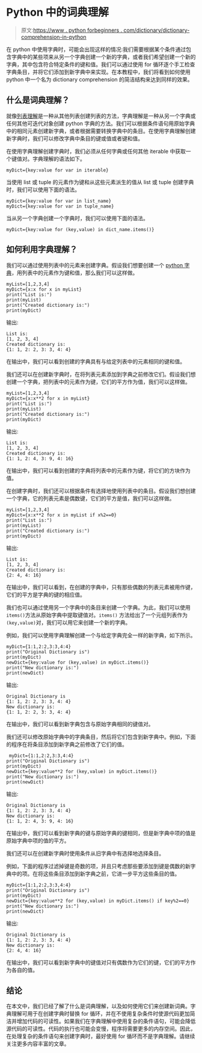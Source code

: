 # Python 中的词典理解

> 原文:[https://www . python forbeginners . com/dictionary/dictionary-comprehension-in-python](https://www.pythonforbeginners.com/dictionary/dictionary-comprehension-in-python)

在 python 中使用字典时，可能会出现这样的情况:我们需要根据某个条件通过包含字典中的某些项来从另一个字典创建一个新的字典，或者我们希望创建一个新的字典，其中包含符合特定条件的键和值。我们可以通过使用 for 循环逐个手工检查字典条目，并将它们添加到新字典中来实现。在本教程中，我们将看到如何使用 python 中一个名为 dictionary comprehension 的简洁结构来达到同样的效果。

## 什么是词典理解？

就像[列表理解](https://www.pythonforbeginners.com/basics/list-comprehensions-in-python)是一种从其他列表创建列表的方法，字典理解是一种从另一个字典或任何其他可迭代对象创建 python 字典的方法。我们可以根据条件语句用原始字典中的相同元素创建新字典，或者根据需要转换字典中的条目。在使用字典理解创建新字典时，我们可以修改字典中条目的键或值或者键和值。

在使用字典理解创建字典时，我们必须从任何字典或任何其他 iterable 中获取一个键值对。字典理解的语法如下。

```
myDict={key:value for var in iterable}
```

当使用 list 或 tuple 的元素作为键和从这些元素派生的值从 list 或 tuple 创建字典时，我们可以使用下面的语法。

```
myDict={key:value for var in list_name}
myDict={key:value for var in tuple_name}
```

当从另一个字典创建一个字典时，我们可以使用下面的语法。

```
myDict={key:value for (key,value) in dict_name.items()}
```

## 如何利用字典理解？

我们可以通过使用列表中的元素来创建字典。假设我们想要创建一个 [python 字典](https://www.pythonforbeginners.com/dictionary/how-to-use-dictionaries-in-python/)，用列表中的元素作为键和值，那么我们可以这样做。

```
myList=[1,2,3,4]
myDict={x:x for x in myList}
print("List is:")
print(myList)
print("Created dictionary is:")
print(myDict)
```

输出:

```
List is:
[1, 2, 3, 4]
Created dictionary is:
{1: 1, 2: 2, 3: 3, 4: 4}
```

在输出中，我们可以看到创建的字典具有与给定列表中的元素相同的键和值。

我们还可以在创建新字典时，在将列表元素添加到字典之前修改它们。假设我们想创建一个字典，把列表中的元素作为键，它们的平方作为值，我们可以这样做。

```
myList=[1,2,3,4]
myDict={x:x**2 for x in myList}
print("List is:")
print(myList)
print("Created dictionary is:")
print(myDict)
```

输出:

```
List is:
[1, 2, 3, 4]
Created dictionary is:
{1: 1, 2: 4, 3: 9, 4: 16}
```

在输出中，我们可以看到创建的字典将列表中的元素作为键，将它们的方块作为值。

在创建字典时，我们还可以根据条件有选择地使用列表中的条目。假设我们想创建一个字典，它的列表元素是偶数键，它们的平方是值，我们可以这样做。

```
myList=[1,2,3,4]
myDict={x:x**2 for x in myList if x%2==0}
print("List is:")
print(myList)
print("Created dictionary is:")
print(myDict)
```

输出:

```
List is:
[1, 2, 3, 4]
Created dictionary is:
{2: 4, 4: 16}
```

在输出中，我们可以看到，在创建的字典中，只有那些偶数的列表元素被用作键，它们的平方是字典的键的相应值。

我们也可以通过使用另一个字典中的条目来创建一个字典。为此，我们可以使用`items()`方法从原始字典中提取键值对。`items()` 方法给出了一个元组列表作为`(key,value)`对，我们可以用它来创建一个新的字典。

例如，我们可以使用字典理解创建一个与给定字典完全一样的新字典，如下所示。

```
myDict={1:1,2:2,3:3,4:4}
print("Original Dictionary is")
print(myDict)
newDict={key:value for (key,value) in myDict.items()}
print("New dictionary is:")
print(newDict)
```

输出:

```
Original Dictionary is
{1: 1, 2: 2, 3: 3, 4: 4}
New dictionary is:
{1: 1, 2: 2, 3: 3, 4: 4}
```

在输出中，我们可以看到新字典包含与原始字典相同的键值对。

我们还可以修改原始字典中的字典条目，然后将它们包含到新字典中。例如，下面的程序在将条目添加到新字典之前修改了它们的值。

```
 myDict={1:1,2:2,3:3,4:4}
print("Original Dictionary is")
print(myDict)
newDict={key:value**2 for (key,value) in myDict.items()}
print("New dictionary is:")
print(newDict)
```

输出:

```
Original Dictionary is
{1: 1, 2: 2, 3: 3, 4: 4}
New dictionary is:
{1: 1, 2: 4, 3: 9, 4: 16}
```

在输出中，我们可以看到新字典的键与原始字典的键相同，但是新字典中项的值是原始字典中项的值的平方。

我们还可以在创建新字典时使用条件从旧字典中有选择地选择条目。

例如，下面的程序过滤掉键是奇数的项，并且只考虑那些要添加到键是偶数的新字典中的项。在将这些条目添加到新字典之前，它进一步平方这些条目的值。

```
myDict={1:1,2:2,3:3,4:4}
print("Original Dictionary is")
print(myDict)
newDict={key:value**2 for (key,value) in myDict.items() if key%2==0}
print("New dictionary is:")
print(newDict)
```

输出:

```
Original Dictionary is
{1: 1, 2: 2, 3: 3, 4: 4}
New dictionary is:
{2: 4, 4: 16}
```

在输出中，我们可以看到新字典中的键值对只有偶数作为它们的键，它们的平方作为各自的值。

## 结论

在本文中，我们已经了解了什么是词典理解，以及如何使用它们来创建新词典。字典理解可用于在创建字典时替换 for 循环，并在不使用复杂条件时使源代码更加简洁并增加代码的可读性。如果我们在字典理解中使用复杂的条件语句，可能会降低源代码的可读性。代码的执行也可能会变慢，程序将需要更多的内存空间。因此，在处理复杂的条件语句来创建字典时，最好使用 for 循环而不是字典理解。请继续关注更多内容丰富的文章。